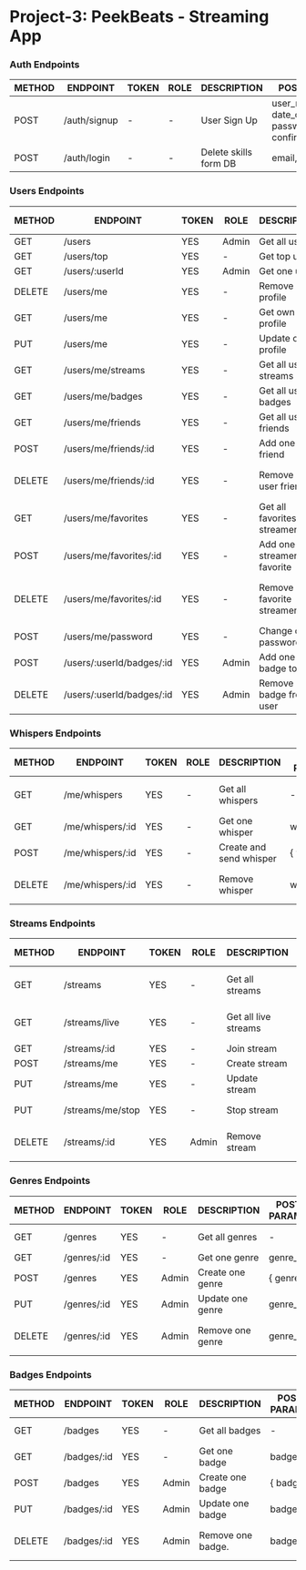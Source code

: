 # Project-3: PeekBeats - Streaming App

### Auth Endpoints

| METHOD | ENDPOINT     | TOKEN | ROLE | DESCRIPTION           | POST PARAMS                                                 | RETURNS |
| ------ | ------------ | ----- | ---- | --------------------- | ----------------------------------------------------------- | ------- |
| POST   | /auth/signup | -     | -    | User Sign Up          | user_name, email, date_of_birth, password, confirm_password | token   |
| POST   | /auth/login  | -     | -    | Delete skills form DB | email, password                                             | token   |

### Users Endpoints

| METHOD | ENDPOINT                  | TOKEN | ROLE  | DESCRIPTION                  | POST PARAMS                | RETURNS                              |
| ------ | ------------------------- | ----- | ----- | ---------------------------- | -------------------------- | ------------------------------------ |
| GET    | /users                    | YES   | Admin | Get all users                | -                          | [{ users }]                          |
| GET    | /users/top                | YES   | -     | Get top users                | -                          | [{ users }]                          |
| GET    | /users/:userId            | YES   | Admin | Get one user                 | user_id                    | { user }                             |
| DELETE | /users/me                 | YES   | -     | Remove own profile           | user_id                    | "Profile deleted"                    |
| GET    | /users/me                 | YES   | -     | Get own profile              | user_id                    | { user }                             |
| PUT    | /users/me                 | YES   | -     | Update own profile           | user_id                    | { user }                             |
| GET    | /users/me/streams         | YES   | -     | Get all user streams         | user_id                    | [{ streams }]                        |
| GET    | /users/me/badges          | YES   | -     | Get all user badges          | user_id                    | [{ badges }]                         |
| GET    | /users/me/friends         | YES   | -     | Get all user friends         | user_id                    | [{ friends }]                        |
| POST   | /users/me/friends/:id     | YES   | -     | Add one user friend          | user_id, friend_id         | { friend }                           |
| DELETE | /users/me/friends/:id     | YES   | -     | Remove one user friend       | user_id, friend_id         | "Friend has been removed"            |
| GET    | /users/me/favorites       | YES   | -     | Get all favorites streamers  | ¿user_id?                  | [{ streamers }]                      |
| POST   | /users/me/favorites/:id   | YES   | -     | Add one streamer to favorite | streamer_id                | { streamer }                         |
| DELETE | /users/me/favorites/:id   | YES   | -     | Remove one favorite streamer | streamer_id                | "Favorite streamer has been removed" |
| POST   | /users/me/password        | YES   | -     | Change own password          | old_password, new_password | "Password updated"                   |
| POST   | /users/:userId/badges/:id | YES   | Admin | Add one badge to user        | user_id, badge_id          | { badge }                            |
| DELETE | /users/:userId/badges/:id | YES   | Admin | Remove one badge from user   | user_id, badge_id          | "Badge has been removed"             |

### Whispers Endpoints

| METHOD | ENDPOINT         | TOKEN | ROLE | DESCRIPTION             | POST PARAMS | RETURNS                    |
| ------ | ---------------- | ----- | ---- | ----------------------- | ----------- | -------------------------- |
| GET    | /me/whispers     | YES   | -    | Get all whispers        | -           | [{ whisper }]              |
| GET    | /me/whispers/:id | YES   | -    | Get one whisper         | whisper_id  | { whisper }                |
| POST   | /me/whispers/:id | YES   | -    | Create and send whisper | { whisper } | { whisper }                |
| DELETE | /me/whispers/:id | YES   | -    | Remove whisper          | whisper_id  | "Whisper has been deleted" |

### Streams Endpoints

| METHOD | ENDPOINT        | TOKEN | ROLE  | DESCRIPTION          | POST PARAMS         | RETURNS                    |
| ------ | --------------- | ----- | ----- | -------------------- | ------------------- | -------------------------- |
| GET    | /streams        | YES   | -     | Get all streams      | query: search string| [{ streams }]              |
| GET    | /streams/live   | YES   | -     | Get all live streams | -                   | [{ streams }]              |
| GET    | /streams/:id    | YES   | -     | Join stream          | stream_id           | { stream }                 |
| POST   | /streams/me     | YES   | -     | Create stream        | -                   | { stream }                 |
| PUT    | /streams/me     | YES   | -     | Update stream        | -                   | {{stream}}                 |
| PUT    | /streams/me/stop| YES   | -     | Stop stream          | -                   | "Stream Stopped"           |
| DELETE | /streams/:id    | YES   | Admin | Remove stream        | stream_id           | "Streams has been deleted" |

### Genres Endpoints

| METHOD | ENDPOINT    | TOKEN | ROLE  | DESCRIPTION      | POST PARAMS | RETURNS                   |
| ------ | ----------- | ----- | ----- | ---------------- | ----------- | ------------------------- |
| GET    | /genres     | YES   | -     | Get all genres   | -           | [{ genres }]              |
| GET    | /genres/:id | YES   | -     | Get one genre    | genre_id    | { genre }                 |
| POST   | /genres     | YES   | Admin | Create one genre | { genre }   | { genre }                 |
| PUT    | /genres/:id | YES   | Admin | Update one genre | genre_id    | { genre }                 |
| DELETE | /genres/:id | YES   | Admin | Remove one genre | genre_id    | "Genres has been deleted" |

### Badges Endpoints

| METHOD | ENDPOINT    | TOKEN | ROLE  | DESCRIPTION       | POST PARAMS | RETURNS                   |
| ------ | ----------- | ----- | ----- | ----------------- | ----------- | ------------------------- |
| GET    | /badges     | YES   | -     | Get all badges    | -           | [{ badges }]              |
| GET    | /badges/:id | YES   | -     | Get one badge     | badge_id    | { badge }                 |
| POST   | /badges     | YES   | Admin | Create one badge  | { badge }   | { badge }                 |
| PUT    | /badges/:id | YES   | Admin | Update one badge  | badge_id    | { badge }                 |
| DELETE | /badges/:id | YES   | Admin | Remove one badge. | badge_id    | "Badges has been deleted" |
